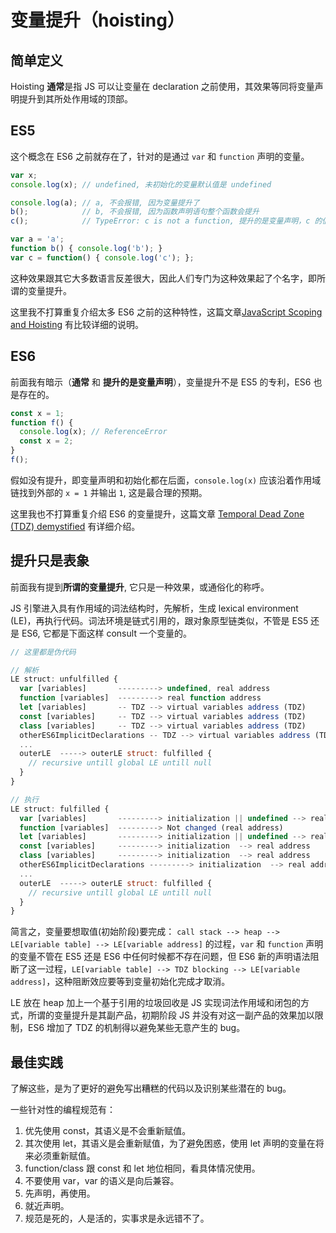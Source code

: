 # 变量提升（hoisting）

## 简单定义

Hoisting **通常**是指 JS 可以让变量在 declaration 之前使用，其效果等同将变量声明提升到其所处作用域的顶部。

## ES5

这个概念在 ES6 之前就存在了，针对的是通过 `var` 和 `function` 声明的变量。

```js
var x;
console.log(x); // undefined, 未初始化的变量默认值是 undefined

console.log(a); // a, 不会报错, 因为变量提升了
b();            // b, 不会报错, 因为函数声明语句整个函数会提升
c();            // TypeError: c is not a function, 提升的是变量声明，c 的值是 undefined

var a = 'a';
function b() { console.log('b'); }
var c = function() { console.log('c'); };
```

这种效果跟其它大多数语言反差很大，因此人们专门为这种效果起了个名字，即所谓的变量提升。

这里我不打算重复介绍太多 ES6 之前的这种特性，这篇文章[JavaScript Scoping and Hoisting](http://www.adequatelygood.com/JavaScript-Scoping-and-Hoisting.html) 有比较详细的说明。

## ES6

前面我有暗示（**通常** 和 **提升的是变量声明**），变量提升不是 ES5 的专利，ES6 也是存在的。

```js
const x = 1;
function f() {
  console.log(x); // ReferenceError
  const x = 2;
}
f();
```

假如没有提升，即变量声明和初始化都在后面，`console.log(x)` 应该沿着作用域链找到外部的 `x = 1` 并输出 `1`, 这是最合理的预期。

这里我也不打算重复介绍 ES6 的变量提升，这篇文章 [Temporal Dead Zone (TDZ) demystified](http://jsrocks.org/2015/01/temporal-dead-zone-tdz-demystified) 有详细介绍。

## 提升只是表象

前面我有提到**所谓的变量提升**, 它只是一种效果，或通俗化的称呼。

JS 引擎进入具有作用域的词法结构时，先解析，生成 lexical environment (LE)，再执行代码。词法环境是链式引用的，跟对象原型链类似，不管是 ES5 还是 ES6, 它都是下面这样 consult 一个变量的。

```js
// 这里都是伪代码

// 解析
LE struct: unfulfilled {
  var [variables]       ---------> undefined, real address
  function [variables]  ---------> real function address
  let [variables]       -- TDZ --> virtual variables address (TDZ)
  const [variables]     -- TDZ --> virtual variables address (TDZ)
  class [variables]     -- TDZ --> virtual variables address (TDZ)
  otherES6ImplicitDeclarations -- TDZ --> virtual variables address (TDZ)
  ...
  outerLE  -----> outerLE struct: fulfilled {
    // recursive untill global LE untill null
  }
}

// 执行
LE struct: fulfilled {
  var [variables]       ---------> initialization || undefined --> real address
  function [variables]  ---------> Not changed (real address)
  let [variables]       ---------> initialization || undefined --> real address
  const [variables]     ---------> initialization  --> real address
  class [variables]     ---------> initialization  --> real address
  otherES6ImplicitDeclarations ---------> initialization  --> real address
  ...
  outerLE  -----> outerLE struct: fulfilled {
    // recursive untill global LE untill null
  }
}
```

简言之，变量要想取值(初始阶段)要完成： `call stack --> heap --> LE[variable table] --> LE[variable address]` 的过程，`var` 和 `function` 声明的变量不管在 ES5 还是 ES6 中任何时候都不存在问题，但 ES6 新的声明语法阻断了这一过程，`LE[variable table] --> TDZ blocking --> LE[variable address]`，这种阻断效应要等到变量初始化完成才取消。

LE 放在 heap 加上一个基于引用的垃圾回收是 JS 实现词法作用域和闭包的方式，所谓的变量提升是其副产品，初期阶段 JS 并没有对这一副产品的效果加以限制，ES6 增加了 TDZ 的机制得以避免某些无意产生的 bug。

## 最佳实践

了解这些，是为了更好的避免写出糟糕的代码以及识别某些潜在的 bug。

一些针对性的编程规范有：

1. 优先使用 const，其语义是不会重新赋值。
2. 其次使用 let，其语义是会重新赋值，为了避免困惑，使用 let 声明的变量在将来必须重新赋值。
3. function/class 跟 const 和 let 地位相同，看具体情况使用。
4. 不要使用 var，var 的语义是向后兼容。
5. 先声明，再使用。
6. 就近声明。
7. 规范是死的，人是活的，实事求是永远错不了。
